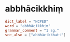 # abbhācikkhiṃ

``` toml
dict_label = "NCPED"
word = "abbhācikkhiṃ"
grammar_comment = "1 sg."
see_also = ["abbhācikkhati"]
```

